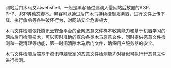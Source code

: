 网站后门木马又叫webshell，一般是黑客通过漏洞入侵网站后放置的ASP、PHP、JSP等动态脚本。黑客可以通过后门木马持续控制服务器，进行文件上传下载、执行命令等各种破坏行为，对网站安全危害极大。

木马文件检测依托腾讯云安全平台的全网恶意文件样本收集能力和基于机器学习的网站后门检测技术，可以实时准确的查杀各类木马恶意文件，同时提供恶意文件检测和一键清理等功能，第一时间清除木马后门文件，确保用户服务器的安全。

木马文件检测后端基于腾讯电脑管家的恶意文件检测能力对疑似可执行行恶意文件进行检测。